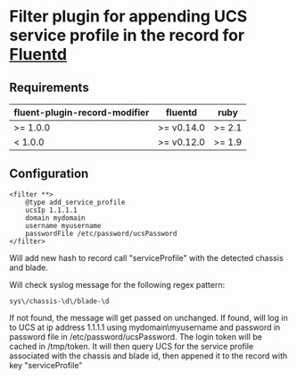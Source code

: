 # Filter plugin for appending UCS service profile in the record for [Fluentd](http://fluentd.org)

## Requirements

| fluent-plugin-record-modifier  | fluentd | ruby |
|--------------------------------|---------|------|
| >= 1.0.0 | >= v0.14.0 | >= 2.1 |
|  < 1.0.0 | >= v0.12.0 | >= 1.9 |

## Configuration

    <filter **>
        @type add_service_profile
        ucsIp 1.1.1.1
        domain mydomain
        username myusername
        passwordFile /etc/password/ucsPassword
    </filter>

Will add new hash to record call "serviceProfile" with the detected chassis and blade.

Will check syslog message for the following regex pattern:
    
    sys\/chassis-\d\/blade-\d

If not found, the message will get passed on unchanged.
If found, will log in to UCS at ip address 1.1.1.1 using mydomain\myusername and password in password file in /etc/password/ucsPassword. The login token will be cached in /tmp/token. It will then query UCS for the service profile associated with the chassis and blade id, then appened it to the record with key "serviceProfile"
